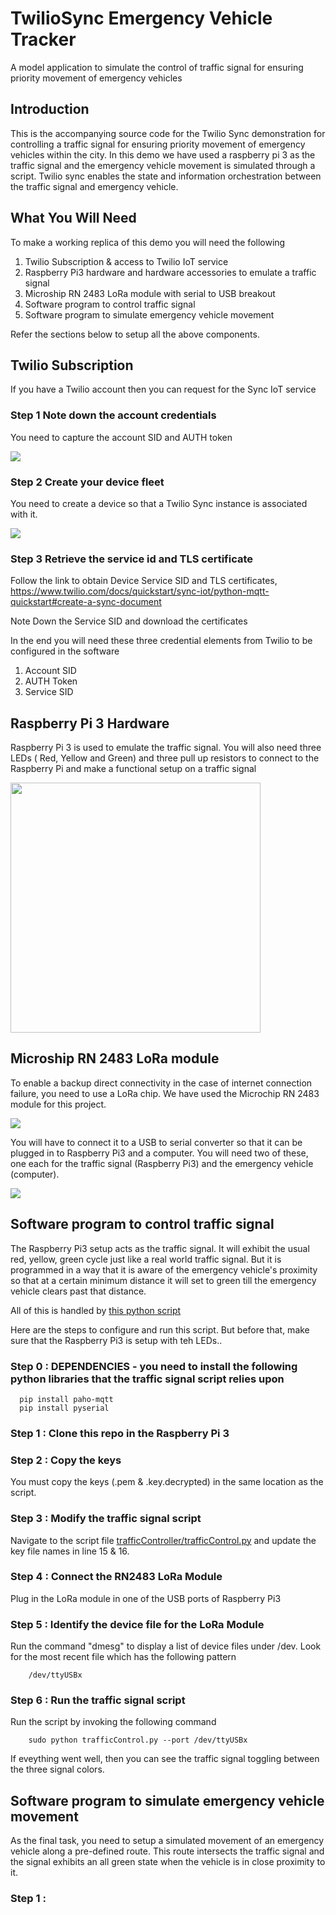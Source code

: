 # TwilioSync Emergency Vehicle Tracker

A model application to simulate the control of traffic signal for ensuring priority movement of emergency vehicles


## Introduction
This is the accompanying source code for the Twilio Sync demonstration for controlling a traffic signal for ensuring priority movement of emergency vehicles within the city. In this demo we have used a raspberry pi 3 as the traffic signal and the emergency vehicle movement is simulated through a script. Twilio sync enables the state and information orchestration between the traffic signal and emergency vehicle.

## What You Will Need

To make a working replica of this demo you will need the following

1. Twilio Subscription & access to Twilio IoT service
2. Raspberry Pi3 hardware and hardware accessories to emulate a traffic signal 
3. Microship RN 2483 LoRa module with serial to USB breakout
4. Software program to control traffic signal
5. Software program to simulate emergency vehicle movement

Refer the sections below to setup all the above components.


## Twilio Subscription

If you have a Twilio account then you can request for the Sync IoT service

### Step 1 Note down the account credentials
You need to capture the account SID and AUTH token 

<img src=screenshots/pic-1.jpg>

### Step 2 Create your device fleet

You need to create a device so that a Twilio Sync instance is associated with it. 

<img src=screenshots/pic-2.jpg>

### Step 3 Retrieve the service id and TLS certificate

Follow the link to obtain Device Service SID and TLS certificates,
https://www.twilio.com/docs/quickstart/sync-iot/python-mqtt-quickstart#create-a-sync-document

Note Down the Service SID and download the certificates

In the end you will need these three credential elements from Twilio to be configured in the software
1. Account SID
2. AUTH Token
3. Service SID

## Raspberry Pi 3 Hardware

Raspberry Pi 3 is used to emulate the traffic signal. You will also need three LEDs ( Red, Yellow and Green) and three pull up resistors to connect to the Raspberry Pi and make a functional setup on a traffic signal

<img src=screenshots/pic-3.jpg width=400>

## Microship RN 2483 LoRa module

To enable a backup direct connectivity in the case of internet connection failure, you need to use a LoRa chip. We have used the Microchip RN 2483 module for this project.

<img src=screenshots/pic-4.jpg>

You will have to connect it to a USB to serial converter so that it can be plugged in to Raspberry Pi3 and a computer. You will need two of these, one each for the traffic signal (Raspberry Pi3) and the emergency vehicle (computer).

<img src=screenshots/pic-5.jpg>



## Software program to control traffic signal

The Raspberry Pi3 setup acts as the traffic signal. It will exhibit the usual red, yellow, green cycle just like a real world traffic signal. But it is programmed in a way that it is aware of the emergency vehicle's proximity so that at a certain minimum distance it will set to green till the emergency vehicle clears past that distance.  

All of this is handled by [this python script](trafficController/trafficControl.py)

Here are the steps to configure and run this script. But before that, make sure that the Raspberry Pi3 is setup with teh LEDs..

### Step 0 : DEPENDENCIES - you need to install the following python libraries that the traffic signal script relies upon

      pip install paho-mqtt
      pip install pyserial

### Step 1 : Clone this repo in the Raspberry Pi 3

### Step 2 : Copy the keys 

You must copy the keys (.pem & .key.decrypted) in the same location as the script.  

### Step 3 : Modify the traffic signal script  

Navigate to the script file [trafficController/trafficControl.py](trafficController/trafficControl.py) and update the key file names in line 15 & 16.

### Step 4 : Connect the RN2483 LoRa Module

Plug in the LoRa module in one of the USB ports of Raspberry Pi3

### Step 5 : Identify the device file for the LoRa Module

Run the command "dmesg" to display a list of device files under /dev. Look for the most recent file which has the following pattern

        /dev/ttyUSBx

### Step 6 : Run the traffic signal script

Run the script by invoking the following command

        sudo python trafficControl.py --port /dev/ttyUSBx
  

If eveything went well, then you can see the traffic signal toggling between the three signal colors. 

## Software program to simulate emergency vehicle movement

As the final task, you need to setup a simulated movement of an emergency vehicle along a pre-defined route. This route intersects the traffic signal and the signal exhibits an all green state when the vehicle is in close proximity to it.

### Step 1 : 
